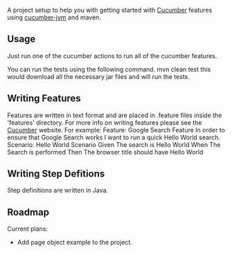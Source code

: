 A project setup to help you with getting started with [Cucumber](http://cukes.info) features using [cucumber-jvm](http://github.com/cucumber/cucumber-jvm) and maven.

## Usage ##
Just run one of the cucumber actions to run all of the cucumber features.

You can run the tests using the following command.
    mvn clean test
this would download all the necessary jar files and will run the tests.

## Writing Features ##
Features are written in text format and are placed in .feature files inside the 'features' directory. For more info on writing features please see the [Cucumber](http://cukes.info) website.
For example:
    Feature: Google Search Feature
		In order to ensure that Google Search works
		I want to run a quick Hello World search.
	Scenario: Hello World Scenario
		Given The search is Hello World
		When The Search is performed
		Then The browser title should have Hello World

## Writing Step Defitions ##
Step definitions are written in Java.

## Roadmap ##
Current plans:

* Add page object example to the project.